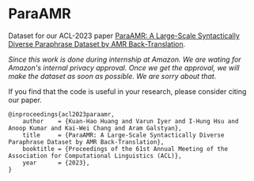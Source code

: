 # ParaAMR

Dataset for our ACL-2023 paper [ParaAMR: A Large-Scale Syntactically Diverse Paraphrase Dataset by AMR Back-Translation](https://arxiv.org/abs/2305.16585).

_Since this work is done during internship at Amazon. We are wating for Amazon's internal privacy approval. Once we get the approval, we will make the dataset as soon as possible. We are sorry about that._

If you find that the code is useful in your research, please consider citing our paper.

    @inproceedings{acl2023paraamr,
        author    = {Kuan-Hao Huang and Varun Iyer and I-Hung Hsu and Anoop Kumar and Kai-Wei Chang and Aram Galstyan},
        title     = {ParaAMR: A Large-Scale Syntactically Diverse Paraphrase Dataset by AMR Back-Translation},
        booktitle = {Proceedings of the 61st Annual Meeting of the Association for Computational Linguistics (ACL)},
        year      = {2023},
    }



